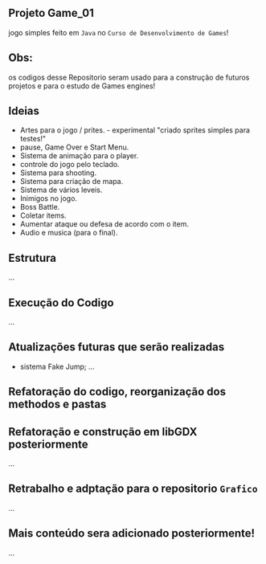 ## Projeto Game_01
jogo simples feito em `Java` no `Curso de Desenvolvimento de Games`!

## Obs:
os codigos desse Repositorio seram usado para a construção de futuros projetos e para o estudo de Games engines! 

## Ideias

- Artes para o jogo / prites.  - experimental "criado sprites simples para testes!"
- pause, Game Over e Start Menu. 
- Sistema de animação para o player. 
- controle do jogo pelo teclado. 
- Sistema para shooting. 
- Sistema para criação de mapa. 
- Sistema de vários leveis. 
- Inimigos no jogo.
- Boss Battle.
- Coletar items.
- Aumentar ataque ou defesa de acordo com o item.
- Audio e musica (para o final).

## Estrutura
...

## Execução do Codigo
...

## Atualizações futuras que serão realizadas

- sistema Fake Jump;
... 

## Refatoração do codigo, reorganização dos methodos e pastas

## Refatoração e construção em libGDX posteriormente
...

## Retrabalho e adptação para o repositorio `Grafico`
...

## Mais conteúdo sera adicionado posteriormente!
...